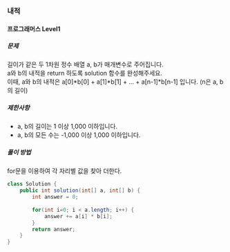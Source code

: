 ### 내적

#### 프로그래머스 Level1 

##### 문제
길이가 같은 두 1차원 정수 배열 a, b가 매개변수로 주어집니다.<br>
a와 b의 내적을 return 하도록 solution 함수를 완성해주세요.<br>
이때, a와 b의 내적은 a[0]*b[0] + a[1]*b[1] + ... + a[n-1]*b[n-1] 입니다. (n은 a, b의 길이)<br>

##### 제한사항
- a, b의 길이는 1 이상 1,000 이하입니다.
- a, b의 모든 수는 -1,000 이상 1,000 이하입니다.<br>

##### 풀이 방법
for문을 이용하여 각 자리별 값을 찾아 더한다.<br>

```java
class Solution {
    public int solution(int[] a, int[] b) {
        int answer = 0;
        
        for(int i=0; i < a.length; i++) {
            answer += a[i] * b[i];
        }
        return answer;
    }
}
```